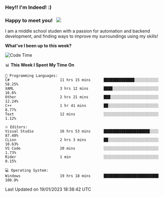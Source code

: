 ### Hey!! I'm Indeed! :) 

### Happy to meet you! &nbsp; ![](https://visitor-badge.glitch.me/badge?page_id=Indeedornot.Indeedornot)

I am a middle school studen with a passion for automation and backend development, and finding ways to improve my surroundings using my skills!

**What've I been up to this week?** 

<!--START_SECTION:waka-->
![Code Time](http://img.shields.io/badge/Code%20Time-859%20hrs%2027%20mins-blue)

📊 **This Week I Spent My Time On** 

```text
💬 Programming Languages: 
C#                       11 hrs 15 mins      ██████████████░░░░░░░░░░░   58.25% 
XAML                     3 hrs 12 mins       ████░░░░░░░░░░░░░░░░░░░░░   16.6% 
Other                    2 hrs 21 mins       ███░░░░░░░░░░░░░░░░░░░░░░   12.24% 
C++                      1 hr 41 mins        ██░░░░░░░░░░░░░░░░░░░░░░░   8.77% 
Text                     12 mins             ░░░░░░░░░░░░░░░░░░░░░░░░░   1.12%

🔥 Editors: 
Visual Studio            16 hrs 53 mins      █████████████████████░░░░   87.48% 
CLion                    2 hrs 3 mins        ██░░░░░░░░░░░░░░░░░░░░░░░   10.63% 
VS Code                  20 mins             ░░░░░░░░░░░░░░░░░░░░░░░░░   1.73% 
Rider                    1 min               ░░░░░░░░░░░░░░░░░░░░░░░░░   0.15%

💻 Operating System: 
Windows                  19 hrs 18 mins      █████████████████████████   100.0%

```


 Last Updated on 19/01/2023 18:38:42 UTC
<!--END_SECTION:waka-->
